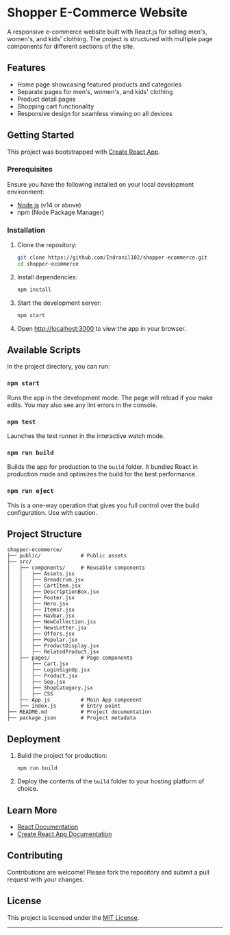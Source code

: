 # Shopper E-Commerce Website

A responsive e-commerce website built with React.js for selling men's, women's, and kids' clothing. The project is structured with multiple page components for different sections of the site.

## Features

- Home page showcasing featured products and categories
- Separate pages for men's, women's, and kids' clothing
- Product detail pages
- Shopping cart functionality
- Responsive design for seamless viewing on all devices

## Getting Started

This project was bootstrapped with [Create React App](https://github.com/facebook/create-react-app).

### Prerequisites

Ensure you have the following installed on your local development environment:

- [Node.js](https://nodejs.org/) (v14 or above)
- npm (Node Package Manager)

### Installation

1. Clone the repository:

   ```bash
   git clone https://github.com/Indranil102/shopper-ecommerce.git
   cd shopper-ecommerce
   ```

2. Install dependencies:

   ```bash
   npm install
   ```

3. Start the development server:

   ```bash
   npm start
   ```

4. Open [http://localhost:3000](http://localhost:3000) to view the app in your browser.

## Available Scripts

In the project directory, you can run:

### `npm start`

Runs the app in the development mode. The page will reload if you make edits. You may also see any lint errors in the console.

### `npm test`

Launches the test runner in the interactive watch mode.

### `npm run build`

Builds the app for production to the `build` folder. It bundles React in production mode and optimizes the build for the best performance.

### `npm run eject`

This is a one-way operation that gives you full control over the build configuration. Use with caution.

## Project Structure

```
shopper-ecommerce/
├── public/             # Public assets
├── src/
│   ├── components/     # Reusable components
│   │   ├── Assets.jsx
│   │   ├── Breadcrum.jsx
│   │   ├── CartItem.jsx
│   │   ├── DescriptionBox.jsx
│   │   ├── Footer.jsx
│   │   ├── Hero.jsx
│   │   ├── Itemsr.jsx
│   │   ├── Navbar.jsx
│   │   ├── NewCollection.jsx
│   │   ├── NewsLetter.jsx
│   │   ├── Offers.jsx
│   │   ├── Popular.jsx
│   │   ├── ProductDisplay.jsx
│   │   ├── RelatedProduct.jsx
│   ├── pages/          # Page components
│   │   ├── Cart.jsx
│   │   ├── LoginSignUp.jsx
│   │   ├── Product.jsx
│   │   ├── Sop.jsx
│   │   ├── ShopCategory.jsx
│   │   ├── CSS
│   ├── App.js          # Main App component
│   ├── index.js        # Entry point
├── README.md           # Project documentation
├── package.json        # Project metadata
```

## Deployment

1. Build the project for production:

   ```bash
   npm run build
   ```

2. Deploy the contents of the `build` folder to your hosting platform of choice.

## Learn More

- [React Documentation](https://reactjs.org/)
- [Create React App Documentation](https://facebook.github.io/create-react-app/docs/getting-started)

## Contributing

Contributions are welcome! Please fork the repository and submit a pull request with your changes.

## License

This project is licensed under the [MIT License](LICENSE).

---


